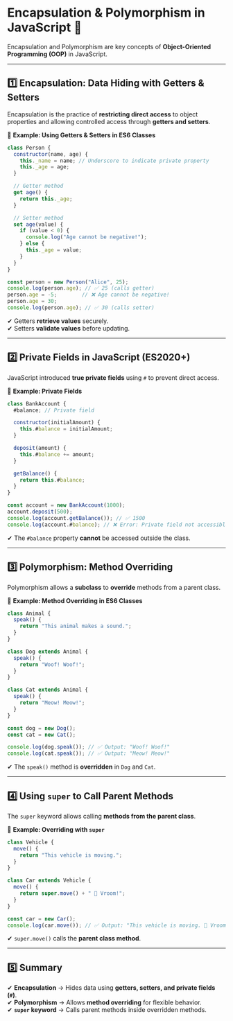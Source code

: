 # **Encapsulation & Polymorphism in JavaScript** 🚀  

Encapsulation and Polymorphism are key concepts of **Object-Oriented Programming (OOP)** in JavaScript.

---

## **1️⃣ Encapsulation: Data Hiding with Getters & Setters**  
Encapsulation is the practice of **restricting direct access** to object properties and allowing controlled access through **getters and setters**.

🔹 **Example: Using Getters & Setters in ES6 Classes**
```js
class Person {
  constructor(name, age) {
    this._name = name; // Underscore to indicate private property
    this._age = age;
  }

  // Getter method
  get age() {
    return this._age;
  }

  // Setter method
  set age(value) {
    if (value < 0) {
      console.log("Age cannot be negative!");
    } else {
      this._age = value;
    }
  }
}

const person = new Person("Alice", 25);
console.log(person.age); // ✅ 25 (calls getter)
person.age = -5;        // ❌ Age cannot be negative!
person.age = 30;
console.log(person.age); // ✅ 30 (calls setter)
```
✔ Getters **retrieve values** securely.  
✔ Setters **validate values** before updating.  

---

## **2️⃣ Private Fields in JavaScript (ES2020+)**  
JavaScript introduced **true private fields** using `#` to prevent direct access.

🔹 **Example: Private Fields**
```js
class BankAccount {
  #balance; // Private field

  constructor(initialAmount) {
    this.#balance = initialAmount;
  }

  deposit(amount) {
    this.#balance += amount;
  }

  getBalance() {
    return this.#balance;
  }
}

const account = new BankAccount(1000);
account.deposit(500);
console.log(account.getBalance()); // ✅ 1500
console.log(account.#balance); // ❌ Error: Private field not accessible
```
✔ The `#balance` property **cannot** be accessed outside the class.  

---

## **3️⃣ Polymorphism: Method Overriding**  
Polymorphism allows a **subclass** to **override** methods from a parent class.

🔹 **Example: Method Overriding in ES6 Classes**
```js
class Animal {
  speak() {
    return "This animal makes a sound.";
  }
}

class Dog extends Animal {
  speak() {
    return "Woof! Woof!";
  }
}

class Cat extends Animal {
  speak() {
    return "Meow! Meow!";
  }
}

const dog = new Dog();
const cat = new Cat();

console.log(dog.speak()); // ✅ Output: "Woof! Woof!"
console.log(cat.speak()); // ✅ Output: "Meow! Meow!"
```
✔ The `speak()` method is **overridden** in `Dog` and `Cat`.  

---

## **4️⃣ Using `super` to Call Parent Methods**
The `super` keyword allows calling **methods from the parent class**.

🔹 **Example: Overriding with `super`**
```js
class Vehicle {
  move() {
    return "This vehicle is moving.";
  }
}

class Car extends Vehicle {
  move() {
    return super.move() + " 🚗 Vroom!";
  }
}

const car = new Car();
console.log(car.move()); // ✅ Output: "This vehicle is moving. 🚗 Vroom!"
```
✔ `super.move()` calls the **parent class method**.  

---

## **5️⃣ Summary**
✔ **Encapsulation** → Hides data using **getters, setters, and private fields (`#`)**.  
✔ **Polymorphism** → Allows **method overriding** for flexible behavior.  
✔ **`super` keyword** → Calls parent methods inside overridden methods.  